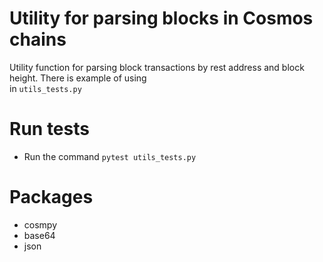 # Utility for parsing blocks in Cosmos chains
Utility function for parsing block transactions by rest address and block height. There is example of using <br>
in `utils_tests.py`

# Run tests
- Run the command `pytest utils_tests.py`

# Packages
- cosmpy
- base64
- json
